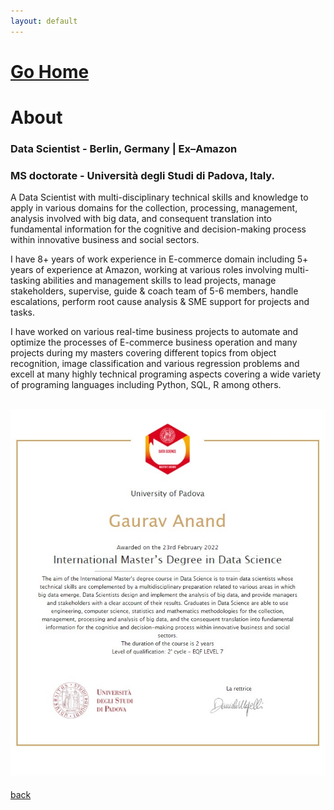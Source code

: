 ```yaml
---
layout: default
---
```


# [Go Home](https://grvanand001.github.io/)

# About

### Data Scientist - Berlin, Germany | Ex–Amazon
### MS doctorate - Università degli Studi di Padova, Italy.

A Data Scientist with multi-disciplinary technical skills and knowledge to apply in various domains for the collection, processing, management, analysis involved with big data, and consequent translation into fundamental information for the cognitive and decision-making process within innovative business and social sectors.

I have 8+ years of work experience in E-commerce domain including 5+ years of experience at Amazon, working at various roles involving multi-tasking abilities and management skills to lead projects, manage stakeholders, supervise, guide & coach team of 5-6 members, handle escalations, perform root cause analysis & SME support for projects and tasks. 

I have worked on various real-time business projects to automate and optimize the processes of E-commerce business operation and many projects during my masters covering different topics from object recognition, image classification and various regression problems and excell at many highly technical programing aspects covering a wide variety of programing languages including Python, SQL, R among others.

## ![View Certificate](/images/degree_cert_MS.jpg)

[back](./)
